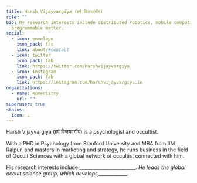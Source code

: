 ```yaml
---
title: Harsh Vijayvargiya (हर्ष विजयवर्गीय)
role: ""
bio: My research interests include distributed robotics, mobile computing and
  programmable matter.
social:
  - icon: envelope
    icon_pack: fas
    link: about/#contact
  - icon: twitter
    icon_pack: fab
    link: https://twitter.com/harshvijayvargiya
  - icon: instagram
    icon_pack: fab
    link: https://instagram.com/harshvijayvargiya.in
organizations:
  - name: Numeristry
    url: ""
superuser: true
status:
  icon: ☕️
---
```

Harsh Vijayvargiya (हर्ष विजयवर्गीय) is a psychologist and occultist.

With a PHD in Psychology from Stanford University and MBA from IIM Raipur, and masters in marketing and strategy, he runs business in the field of Occult Sciences with a global network of occultist connected with him. 

His research interests include \_\_\_\_\_\_\_\_\_\_\_\_\_\_\_\_\_\_\_\_\_\_\_\__. He leads the global occult science group, which develops \_\_\_\_\_\_\_\_\_\_\_\__.